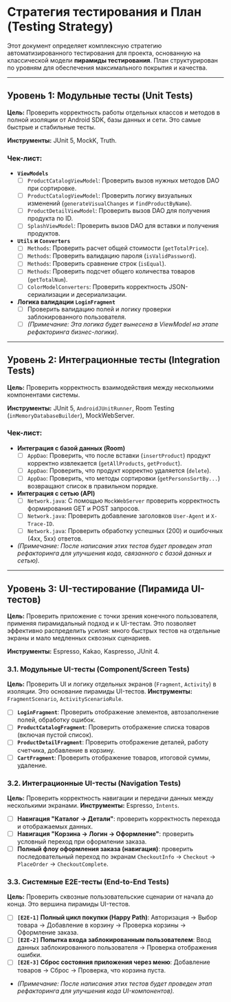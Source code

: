 # Стратегия тестирования и План (Testing Strategy)

Этот документ определяет комплексную стратегию автоматизированного тестирования для проекта, основанную на классической модели **пирамиды тестирования**. План структурирован по уровням для обеспечения максимального покрытия и качества.

---

## Уровень 1: Модульные тесты (Unit Tests)

**Цель:** Проверить корректность работы отдельных классов и методов в полной изоляции от Android SDK, базы данных и сети. Это самые быстрые и стабильные тесты.

**Инструменты:** JUnit 5, MockK, Truth.

### Чек-лист:
- **`ViewModels`**
    - [ ] `ProductCatalogViewModel`: Проверить вызов нужных методов DAO при сортировке.
    - [ ] `ProductCatalogViewModel`: Проверить логику визуальных изменений (`generateVisualChanges` и `findProductByName`).
    - [ ] `ProductDetailViewModel`: Проверить вызов DAO для получения продукта по ID.
    - [ ] `SplashViewModel`: Проверить вызов DAO для вставки и получения продуктов.
- **`Utils` и `Converters`**
    - [ ] `Methods`: Проверить расчет общей стоимости (`getTotalPrice`).
    - [ ] `Methods`: Проверить валидацию пароля (`isValidPassword`).
    - [ ] `Methods`: Проверить сравнение строк (`isEqual`).
    - [ ] `Methods`: Проверить подсчет общего количества товаров (`getTotalNum`).
    - [ ] `ColorModelConverters`: Проверить корректность JSON-сериализации и десериализации.
- **Логика валидации `LoginFragment`**
    - [ ] Проверить валидацию полей и логику проверки заблокированного пользователя.
    - [ ] _(Примечание: Эта логика будет вынесена в ViewModel на этапе рефакторинга бизнес-логики)._

---

## Уровень 2: Интеграционные тесты (Integration Tests)

**Цель:** Проверить корректность взаимодействия между несколькими компонентами системы.

**Инструменты:** JUnit 5, `AndroidJUnitRunner`, Room Testing (`inMemoryDatabaseBuilder`), MockWebServer.

### Чек-лист:
- **Интеграция с базой данных (Room)**
    - [ ] `AppDao`: Проверить, что после вставки (`insertProduct`) продукт корректно извлекается (`getAllProducts`, `getProduct`).
    - [ ] `AppDao`: Проверить, что продукт корректно удаляется (`delete`).
    - [ ] `AppDao`: Проверить, что методы сортировки (`getPersonsSortBy...`) возвращают список в правильном порядке.
- **Интеграция с сетью (API)**
    - [ ] `Network.java`: С помощью `MockWebServer` проверить корректность формирования GET и POST запросов.
    - [ ] `Network.java`: Проверить добавление заголовков `User-Agent` и `X-Trace-ID`.
    - [ ] `Network.java`: Проверить обработку успешных (200) и ошибочных (4xx, 5xx) ответов.
- _(Примечание: После написания этих тестов будет проведен этап рефакторинга для улучшения кода, связанного с базой данных и сетью)._

---

## Уровень 3: UI-тестирование (Пирамида UI-тестов)

**Цель:** Проверить приложение с точки зрения конечного пользователя, применяя пирамидальный подход и к UI-тестам. Это позволяет эффективно распределить усилия: много быстрых тестов на отдельные экраны и мало медленных сквозных сценариев.

**Инструменты:** Espresso, Kakao, Kaspresso, JUnit 4.

### 3.1. Модульные UI-тесты (Component/Screen Tests)

**Цель:** Проверить UI и логику отдельных экранов (`Fragment`, `Activity`) в изоляции. Это основание пирамиды UI-тестов.
**Инструменты:** `FragmentScenario`, `ActivityScenarioRule`.

- [ ] **`LoginFragment`**: Проверить отображение элементов, автозаполнение полей, обработку ошибок.
- [ ] **`ProductCatalogFragment`**: Проверить отображение списка товаров (включая пустой список).
- [ ] **`ProductDetailFragment`**: Проверить отображение деталей, работу счетчика, добавление в корзину.
- [ ] **`CartFragment`**: Проверить отображение товаров, итоговой суммы, удаление.

### 3.2. Интеграционные UI-тесты (Navigation Tests)

**Цель:** Проверить корректность навигации и передачи данных между несколькими экранами.
**Инструменты:** Espresso, `Intents`.

- [ ] **Навигация "Каталог -> Детали"**: проверить корректность перехода и отображаемых данных.
- [ ] **Навигация "Корзина -> Логин -> Оформление"**: проверить условный переход при оформлении заказа.
- [ ] **Полный флоу оформления заказа (навигация)**: проверить последовательный переход по экранам `CheckoutInfo` -> `Checkout` -> `PlaceOrder` -> `CheckoutComplete`.

### 3.3. Системные E2E-тесты (End-to-End Tests)

**Цель:** Проверить сквозные пользовательские сценарии от начала до конца. Это вершина пирамиды UI-тестов.

- [ ] **`[E2E-1]` Полный цикл покупки (Happy Path)**: Авторизация -> Выбор товара -> Добавление в корзину -> Проверка корзины -> Оформление заказа.
- [ ] **`[E2E-2]` Попытка входа заблокированным пользователем**: Ввод данных заблокированного пользователя -> Проверка отображения ошибки.
- [ ] **`[E2E-3]` Сброс состояния приложения через меню**: Добавление товаров -> Сброс -> Проверка, что корзина пуста.
- _(Примечание: После написания этих тестов будет проведен этап рефакторинга для улучшения кода UI-компонентов)._